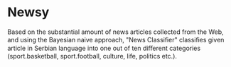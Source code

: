 Newsy
=====

Based on the substantial amount of news articles collected from the Web, and using the Bayesian naive approach, "News Classiﬁer" classiﬁes given article in Serbian language into one out of ten diﬀerent categories (sport.basketball, sport.football, culture, life, politics etc.).

